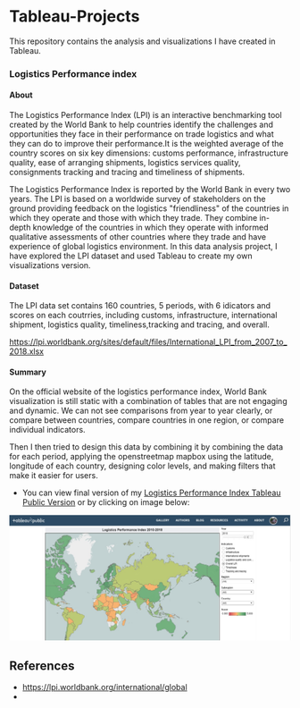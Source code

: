 # Tableau-Projects
This repository contains the analysis and visualizations I have created in Tableau.

### Logistics Performance index
#### About
The Logistics Performance Index (LPI) is an interactive benchmarking tool created by the World Bank to help countries identify the challenges and opportunities they face in their performance on trade logistics and what they can do to improve their performance.It is the weighted average of the country scores on six key dimensions: customs performance, infrastructure quality, ease of arranging shipments, logistics services quality, consignments tracking and tracing and timeliness of shipments. 

The Logistics Performance Index is reported by the World Bank in every two years. The LPI is based on a worldwide survey of stakeholders on the ground providing feedback on the logistics "friendliness" of the countries in which they operate and those with which they trade. They combine in-depth knowledge of the countries in which they operate with informed qualitative assessments of other countries where they trade and have experience of global logistics environment. In this data analysis project, I have explored the LPI dataset and used Tableau to create my own visualizations version.

#### Dataset
The LPI data set contains 160 countries, 5 periods, with 6 idicators and scores on each coutrries, including customs, infrastructure, international shipment, logistics quality, timeliness,tracking and tracing, and overall.

https://lpi.worldbank.org/sites/default/files/International_LPI_from_2007_to_2018.xlsx

#### Summary
On the official website of the logistics performance index, World Bank visualization is still static with a combination of tables that are not engaging and dynamic. We can not see comparisons from year to year clearly, or compare between countries, compare countries in one region, or compare individual indicators.

Then I then tried to design this data by combining it by combining the data for each period, applying the openstreetmap mapbox using the latitude, longitude of each country, designing color levels, and making filters that make it easier for users. 

- You can view final version of my [Logistics Performance Index Tableau Public Version](https://public.tableau.com/profile/gilang.pamungkas#!/vizhome/LogisticsPerformanceIndex_16142470328260/Dashboard1) or by clicking on image below:

[![visualization image](https://github.com/gilangpamungkas/Tableau-Project-Logistics-Performance-Index/blob/main/lpi_snapshot.jpg)](https://public.tableau.com/profile/gilang.pamungkas#!/vizhome/LogisticsPerformanceIndex_16142470328260/Dashboard1)



## References
- https://lpi.worldbank.org/international/global
- 
